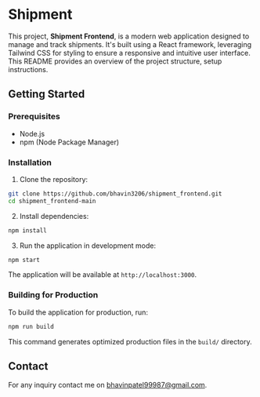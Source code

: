 # Shipment

This project, **Shipment Frontend**, is a modern web application designed to manage and track shipments. It's built using a React framework, leveraging Tailwind CSS for styling to ensure a responsive and intuitive user interface. This README provides an overview of the project structure, setup instructions.

## Getting Started

### Prerequisites

- Node.js
- npm (Node Package Manager)

### Installation

1. Clone the repository:

```bash
git clone https://github.com/bhavin3206/shipment_frontend.git
cd shipment_frontend-main
```

2. Install dependencies:

```bash
npm install
```

3. Run the application in development mode:

```bash
npm start
```

The application will be available at `http://localhost:3000`.

### Building for Production

To build the application for production, run:

```bash
npm run build
```

This command generates optimized production files in the `build/` directory.

## Contact 
For any inquiry contact me on bhavinpatel99987@gmail.com.

